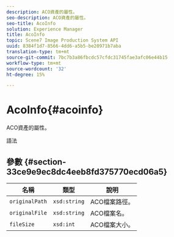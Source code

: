 ```yaml
---
description: ACO資產的屬性。
seo-description: ACO資產的屬性。
seo-title: AcoInfo
solution: Experience Manager
title: AcoInfo
topic: Scene7 Image Production System API
uuid: 8384f1d7-8566-4dd6-a5b5-be20971b7aba
translation-type: tm+mt
source-git-commit: 7bc7b3a86fbcdc57cfdc31745fae3afc06e44b15
workflow-type: tm+mt
source-wordcount: '32'
ht-degree: 15%

---
```



# AcoInfo{#acoinfo}

ACO資產的屬性。

語法

## 參數 {#section-33ce9e9ec8dc4eeb8fd375770ecd06a5}

| 名稱 | 類型 | 說明 |
|---|---|---|
| `originalPath` | `xsd:string` | ACO檔案路徑。 |
| `originalFile` | `xsd:string` | ACO檔案名。 |
| `fileSize` | `xsd:int` | ACO檔案大小。 |

